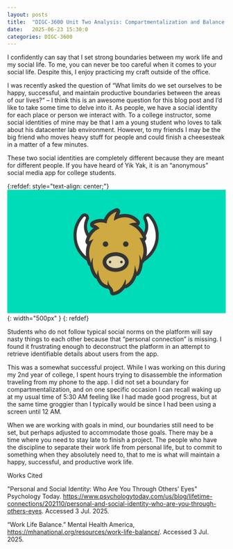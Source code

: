 ```yaml
---
layout: posts
title:  "DIGC-3600 Unit Two Analysis: Compartmentalization and Balance in Identity"
date:   2025-06-23 15:30:0
categories: DIGC-3600
---
```


I confidently can say that I set strong boundaries between my work life and my social life. To me, you can never be too careful when it comes to your social life. Despite this, I enjoy practicing my craft outside of the office. 

I was recently asked the question of “What limits do we set ourselves to be happy, successful, and maintain productive boundaries between the areas of our lives?” – I think this is an awesome question for this blog post and I’d like to take some time to delve into it. As people, we have a social identity for each place or person we interact with. To a college instructor, some social identities of mine may be that I am a young student who loves to talk about his datacenter lab environment. However, to my friends I may be the big friend who moves heavy stuff for people and could finish a cheesesteak in a matter of a few minutes.

These two social identities are completely different because they are meant for different people. If you have heard of Yik Yak, it is an “anonymous” social media app for college students. 

{:refdef: style="text-align: center;"}
![Yik Yak, the "anonymous" social media app](/wp-content/uploads/2025/07/yikyak.jpg){: width="500px" }
{: refdef}

Students who do not follow typical social norms on the platform will say nasty things to each other because that “personal connection” is missing. I found it frustrating enough to deconstruct the platform in an attempt to retrieve identifiable details about users from the app. 

This was a somewhat successful project. While I was working on this during my 2nd year of college, I spent hours trying to disassemble the information traveling from my phone to the app. I did not set a boundary for compartmentalization, and on one specific occasion I can recall waking up at my usual time of 5:30 AM feeling like I had made good progress, but at the same time groggier than I typically would be since I had been using a screen until 12 AM. 

When we are working with goals in mind, our boundaries still need to be set, but perhaps adjusted to accommodate those goals. There may be a time where you need to stay late to finish a project. The people who have the discipline to separate their work life from personal life, but to commit to something when they absolutely need to, that to me is what will maintain a happy, successful, and productive work life.

Works Cited

"Personal and Social Identity: Who Are You Through Others’ Eyes" Psychology Today. https://www.psychologytoday.com/us/blog/lifetime-connections/202110/personal-and-social-identity-who-are-you-through-others-eyes. Accessed 3 Jul. 2025.

“Work Life Balance.” Mental Health America, https://mhanational.org/resources/work-life-balance/. Accessed 3 Jul. 2025.
